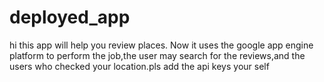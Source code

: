 # deployed_app
hi this app will help you review places.
Now it uses the google app engine platform to perform the job,the user may search for the reviews,and the users who checked your location.pls add the api keys your self 
